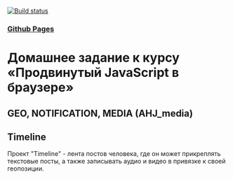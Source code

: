 [![Build status](https://ci.appveyor.com/api/projects/status/dy3j0820wrovh8y8?svg=true)](https://ci.appveyor.com/project/Vadim2107/ahj-media)

### [Github Pages](https://vadim2107.github.io/AHJ_media/)

# Домашнее задание к курсу «Продвинутый JavaScript в браузере»

## GEO, NOTIFICATION, MEDIA (AHJ_media)
## Timeline

Проект "Timeline" - лента постов человека, где он может прикреплять текстовые посты, 
а также записывать аудио и видео в привязке к своей геопозиции.
